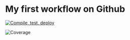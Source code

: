 # My first workflow on Github

[![Compile, test, deploy](https://github.com/Alejandro-houlu/day12-giphy/actions/workflows/main.yaml/badge.svg)](https://github.com/Alejandro-houlu/day12-giphy/actions/workflows/main.yaml)

![Coverage](https://alejandrobucket.sgp1.digitaloceanspaces.com/coverage/day12-giphy/jacoco.svg)
